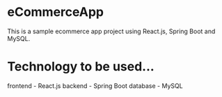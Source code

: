 # eCommerceApp
This is a sample ecommerce app project using React.js, Spring Boot and MySQL.


# Technology to be used...
frontend - React.js
backend - Spring Boot
database - MySQL

